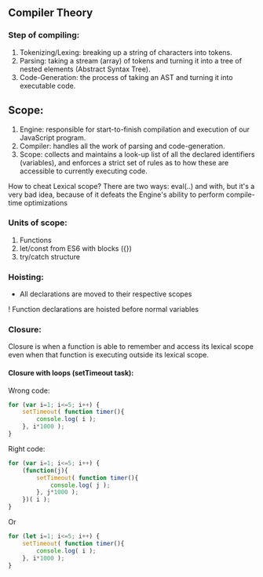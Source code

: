 ## Compiler Theory

### Step of compiling:

1. Tokenizing/Lexing: breaking up a string of characters into tokens.
1. Parsing: taking a stream (array) of tokens and turning it into a tree of nested elements (Abstract Syntax Tree).
1. Code-Generation: the process of taking an AST and turning it into executable code.

## Scope:

1. Engine: responsible for start-to-finish compilation and execution of our JavaScript program.
1. Compiler: handles all the work of parsing and code-generation.
1. Scope: collects and maintains a look-up list of all the declared identifiers (variables), and enforces a strict set of rules as to how these are accessible to currently executing code.

How to cheat Lexical scope?
There are two ways: eval(..) and with, but it's a very bad idea, because of it defeats the Engine's ability to perform compile-time optimizations 

### Units of scope:

1. Functions
1. let/const from ES6 with blocks ({})
1. try/catch structure

### Hoisting:
- All declarations are moved to their respective scopes

! Function declarations are hoisted before normal variables

### Closure:
Closure is when a function is able to remember and access its lexical scope even when that function is executing outside its lexical scope.

#### Closure with loops (setTimeout task):

Wrong code:
```js
for (var i=1; i<=5; i++) {
	setTimeout( function timer(){
		console.log( i );
	}, i*1000 );
}

```

Right code:
```js
for (var i=1; i<=5; i++) {
	(function(j){
		setTimeout( function timer(){
			console.log( j );
		}, j*1000 );
	})( i );
}
```
Or
```js
for (let i=1; i<=5; i++) {
	setTimeout( function timer(){
		console.log( i );
	}, i*1000 );
}
```
